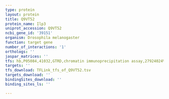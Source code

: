 ```yaml
---
type: protein
layout: protein
title: Q9VT52
protein_name: Ilp3
uniprot_accession: Q9VT52
ncbi_gene_id: '39151'
organism: Drosophila melanogaster
function: target gene
number_of_interactions: '1'
orthologs: ''
jaspar_matrices: ''
tfs: hb,P05084,41032,GTRD,chromatin immunoprecipitation assay,27924024%5Buid%5D,No
targets: ''
tfs_download: TFLink_tfs_of_Q9VT52.tsv
targets_download: ''
bindingSites_download: ''
binding_sites_ls: ''

---
```

